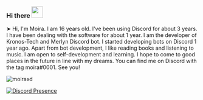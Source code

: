 ### Hi there <img src = "https://cdn.discordapp.com/emojis/859387292904980480.gif?v=1" high="20px" width="30px">


➤ Hi, I'm Moira. I am 16 years old. I've been using Discord for about 3 years. I have been dealing with the software for about 1 year. I am the developer of Kronos-Tech and Merlyn Discord bot. I started developing bots on Discord 1 year ago. Apart from bot development, I like reading books and listening to music. I am open to self-development and learning. I hope to come to good places in the future in line with my dreams. You can find me on Discord with the tag moira#0001. See you!

<img src="https://komarev.com/ghpvc/?username=catxrd&label=Number%20Visitors&color=E3F0FF" alt="moiraxd" />


[![Discord Presence](https://lanyard-profile-readme.vercel.app/api/377152186234437633?theme=light&bg=E3F0FF&animated=false&hideDiscrim=false&borderRadius=30px)](https://discord.com/users/377152186234437633)
